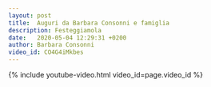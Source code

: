 ```yaml
---
layout: post
title:  Auguri da Barbara Consonni e famiglia
description: Festeggiamola
date:   2020-05-04 12:29:31 +0200
author: Barbara Consonni
video_id: CO4G4iMkbes
---
```


{% include youtube-video.html video_id=page.video_id %}
